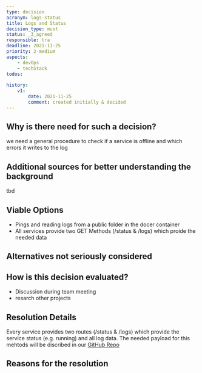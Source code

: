 ```yaml
---
type: decision
acronym: logs-status
title: Logs and Status
decision_type: must
status: _3_agreed
responsible: tra
deadline: 2021-11-25
priority: 2-medium
aspects:
    - devOps
    - techStack
todos:
    
history:
    v1:
        date: 2021-11-25
        comment: created initially & decided
---
```


## Why is there need for such a decision?

we need a general procedure to check if a service is offline and which errors it writes to the log 

## Additional sources for better understanding the background

tbd

## Viable Options

* Pings and reading logs from a public folder in the docer container
* All services provide two GET Methods (/status & /logs) which proide the needed data


## Alternatives not seriously considered




## How is this decision evaluated?

* Discussion during team meeting
* resarch other projects


## Resolution Details

 Every service provides two routes (/status & /logs) which provide the service status (e.g. running) and all log data.
 The needed payload for this mehtods will be discribed in our [GitHub Repo](https://github.com/The-Microservice-Dungeon/devops)

## Reasons for the resolution

